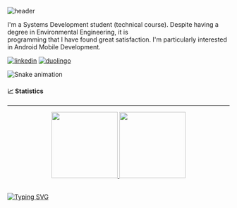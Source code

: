
![header](https://capsule-render.vercel.app/api?type=waving&color=995f72&height=150&width=800&section=header&text=Ewelyn%20Sâmaris&fontSize=50&fontColor=ffefdb&animation=fadeIn&fontAlign=70)

I'm a Systems Development student (technical course). Despite having a degree in Environmental Engineering, it is<br/>
programming that I have found great satisfaction. I'm particularly interested in Android Mobile Development.<br/>

[![linkedin](https://img.shields.io/badge/LinkedIn-0077B5?style=for-the-badge&logo=linkedin&logoColor=white)](https://www.linkedin.com/in/ewelynsamaris/)
[![duolingo](https://img.shields.io/badge/Duolingo-58CC02?style=for-the-badge&logo=Duolingo&logoColor=white)](https://www.duolingo.com/profile/EwelynSamaris)


![Snake animation](https://github.com/ewelyn-samaris/ewelyn-samaris/blob/output/github-contribution-grid-snake.svg)

#### 📈 Statistics
----
<div align="center">
  <a href="https://github.com/ewelyn-samaris">
  <img height="150em" src="https://github-readme-stats.vercel.app/api?username=ewelyn-samaris&show_icons=true&theme=dracula&include_all_commits=true&count_private=true"/>  
  <img height="150em" src="https://github-readme-stats.vercel.app/api/top-langs/?username=ewelyn-samaris&layout=compact&langs_count=7&theme=dracula" />
</div><br/>


<!-- #### 🚀 Technologies and Tools 
----
<div align="center">
        <img align="center" alt="Kotlin" src="https://img.shields.io/badge/Kotlin-0095D5?&style=for-the-badge&logo=kotlin&logoColor=orange" />
    <img align="center" alt="Python" src="https://img.shields.io/badge/Python-3776AB?style=for-the-badge&logo=python&logoColor=yellow" />
    <img align="center" alt="Markdown" src="https://img.shields.io/badge/Markdown-000000?style=for-the-badge&logo=markdown&logoColor=white" />
    <img align="center" alt="Linux" src="https://img.shields.io/badge/Linux-FCC624?style=for-the-badge&logo=linux&logoColor=black" />
    <img align="center" alt="VSCode" src="https://img.shields.io/badge/Visual_Studio_Code-0078D4?style=for-the-badge&logo=visual%20studio%20code&logoColor=black" />
</div>

---- -->

![Typing SVG](https://readme-typing-svg.demolab.com?font=Amatic+sc&pause=1000&color=8E88F7&width=600&lines=The+feature+is+created+by+what+you+do+today!)

